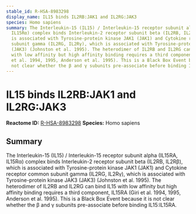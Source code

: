 ```yaml
---
stable_id: R-HSA-8983298
display_name: IL15 binds IL2RB:JAK1 and IL2RG:JAK3
species: Homo sapiens
summary: The Interleukin-15 (IL15) / Interleukin-15 receptor subunit alpha (IL15RA,
  IL15Rα) complex binds Interleukin-2 receptor subunit beta (IL2RB, IL2Rβ), which
  is associated with Tyrosine-protein kinase JAK1 (JAK1) and Cytokine receptor common
  subunit gamma (IL2RG, IL2Rγ), which is associated with Tyrosine-protein kinase JAK3
  (JAK3) (Johnston et al. 1995). The heterodimer of IL2RB and IL2RG can bind IL15
  with low affinity but high affinity binding requires a third component, IL15RA (Giri
  et al. 1994, 1995, Anderson et al. 1995). This is a Black Box Event because it is
  not clear whether the β and γ subunits pre-associate before binding IL15:IL15RA.
---
```


# IL15 binds IL2RB:JAK1 and IL2RG:JAK3
**Reactome ID:** [R-HSA-8983298](https://reactome.org/content/detail/R-HSA-8983298)
**Species:** Homo sapiens

## Summary

The Interleukin-15 (IL15) / Interleukin-15 receptor subunit alpha (IL15RA, IL15Rα) complex binds Interleukin-2 receptor subunit beta (IL2RB, IL2Rβ), which is associated with Tyrosine-protein kinase JAK1 (JAK1) and Cytokine receptor common subunit gamma (IL2RG, IL2Rγ), which is associated with Tyrosine-protein kinase JAK3 (JAK3) (Johnston et al. 1995). The heterodimer of IL2RB and IL2RG can bind IL15 with low affinity but high affinity binding requires a third component, IL15RA (Giri et al. 1994, 1995, Anderson et al. 1995). This is a Black Box Event because it is not clear whether the β and γ subunits pre-associate before binding IL15:IL15RA.
